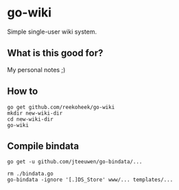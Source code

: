 # go-wiki

Simple single-user wiki system.

## What is this good for?

My personal notes ;)

## How to

```
go get github.com/reekoheek/go-wiki
mkdir new-wiki-dir
cd new-wiki-dir
go-wiki
```

## Compile bindata
```
go get -u github.com/jteeuwen/go-bindata/...

rm ./bindata.go
go-bindata -ignore '[.]DS_Store' www/... templates/...
```